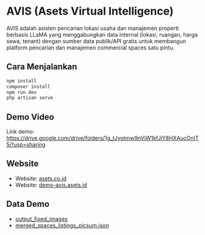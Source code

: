 # AVIS (Asets Virtual Intelligence)

AVIS adalah asisten pencarian lokasi usaha dan manajemen properti berbasis LLaMA yang menggabungkan data internal (lokasi, ruangan, harga sewa, tenant) dengan sumber data publik/API gratis untuk membangun platform pencarian dan manajemen commercial spaces satu pintu.


## Cara Menjalankan

```bash
npm install
composer install
npm run dev
php artisan serve
```

## Demo Video

Link demo: https://drive.google.com/drive/folders/1g_tJyotmw9nViW1kfJjY8HXAucOnIT5i?usp=sharing


## Website

- Website: [asets.co.id](https://asets.co.id/)
- Website: [demo-avis.asets.id](http://demo-avis.asets.id/demo-avis/public/)
## Data Demo

- [output_fixed_images](resources/views/data/output_fixed_images.json)
- [merged_spaces_listings_picsum.json](resources/views/data/merged_spaces_listings_picsum.json)
